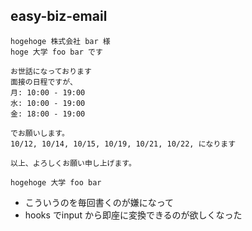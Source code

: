 ## easy-biz-email

```
hogehoge 株式会社 bar 様
hoge 大学 foo bar です

お世話になっております
面接の日程ですが、
月: 10:00 - 19:00
水: 10:00 - 19:00
金: 18:00 - 19:00

でお願いします。
10/12, 10/14, 10/15, 10/19, 10/21, 10/22, になります

以上、よろしくお願い申し上げます。

hogehoge 大学 foo bar
```

* こういうのを毎回書くのが嫌になって
* hooks でinput から即座に変換できるのが欲しくなった

